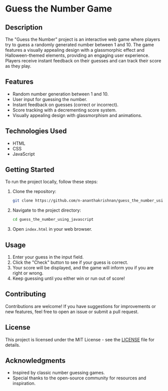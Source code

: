 # Guess the Number Game

## Description
The "Guess the Number" project is an interactive web game where players try to guess a randomly generated number between 1 and 10. The game features a visually appealing design with a glassmorphic effect and Halloween-themed elements, providing an engaging user experience. Players receive instant feedback on their guesses and can track their score as they play.

## Features
- Random number generation between 1 and 10.
- User input for guessing the number.
- Instant feedback on guesses (correct or incorrect).
- Score tracking with a decrementing score system.
- Visually appealing design with glassmorphism and animations.

## Technologies Used
- HTML
- CSS
- JavaScript

## Getting Started
To run the project locally, follow these steps:

1. Clone the repository:
   ```bash
   git clone https://github.com/n-ananthakrishnan/guess_the_number_using_javascript.git
   ```
2. Navigate to the project directory:
   ```bash
   cd guess_the_number_using_javascript
   ```
3. Open `index.html` in your web browser.

## Usage
1. Enter your guess in the input field.
2. Click the "Check" button to see if your guess is correct.
3. Your score will be displayed, and the game will inform you if you are right or wrong.
4. Keep guessing until you either win or run out of score!

## Contributing
Contributions are welcome! If you have suggestions for improvements or new features, feel free to open an issue or submit a pull request.

## License
This project is licensed under the MIT License - see the [LICENSE](LICENSE) file for details.

## Acknowledgments
- Inspired by classic number guessing games.
- Special thanks to the open-source community for resources and inspiration.
